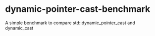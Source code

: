 # dynamic-pointer-cast-benchmark
A simple benchmark to compare std::dynamic_pointer_cast and dynamic_cast
